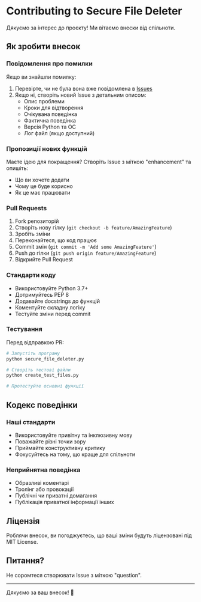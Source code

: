 # Contributing to Secure File Deleter

Дякуємо за інтерес до проєкту! Ми вітаємо внески від спільноти.

## Як зробити внесок

### Повідомлення про помилки

Якщо ви знайшли помилку:

1. Перевірте, чи не була вона вже повідомлена в [Issues](https://github.com/YOUR_USERNAME/secure-file-deleter/issues)
2. Якщо ні, створіть новий Issue з детальним описом:
   - Опис проблеми
   - Кроки для відтворення
   - Очікувана поведінка
   - Фактична поведінка
   - Версія Python та ОС
   - Лог файл (якщо доступний)

### Пропозиції нових функцій

Маєте ідею для покращення? Створіть Issue з міткою "enhancement" та опишіть:
- Що ви хочете додати
- Чому це буде корисно
- Як це має працювати

### Pull Requests

1. Fork репозиторій
2. Створіть нову гілку (`git checkout -b feature/AmazingFeature`)
3. Зробіть зміни
4. Переконайтеся, що код працює
5. Commit змін (`git commit -m 'Add some AmazingFeature'`)
6. Push до гілки (`git push origin feature/AmazingFeature`)
7. Відкрийте Pull Request

### Стандарти коду

- Використовуйте Python 3.7+
- Дотримуйтесь PEP 8
- Додавайте docstrings до функцій
- Коментуйте складну логіку
- Тестуйте зміни перед commit

### Тестування

Перед відправкою PR:

```bash
# Запустіть програму
python secure_file_deleter.py

# Створіть тестові файли
python create_test_files.py

# Протестуйте основні функції
```

## Кодекс поведінки

### Наші стандарти

- Використовуйте привітну та інклюзивну мову
- Поважайте різні точки зору
- Приймайте конструктивну критику
- Фокусуйтесь на тому, що краще для спільноти

### Неприйнятна поведінка

- Образливі коментарі
- Тролінг або провокації
- Публічні чи приватні домагання
- Публікація приватної інформації інших

## Ліцензія

Роблячи внесок, ви погоджуєтесь, що ваші зміни будуть ліцензовані під MIT License.

## Питання?

Не соромтеся створювати Issue з міткою "question".

---

Дякуємо за ваш внесок! 🎉